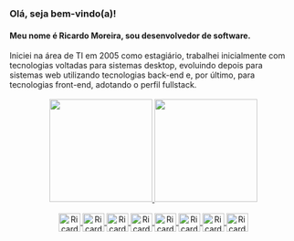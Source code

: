 ### Olá, seja bem-vindo(a)!

<h4>Meu nome é Ricardo Moreira, sou desenvolvedor de software.</h4> 

<div align="justifiy">
  Iniciei na área de TI em 2005 como estagiário, trabalhei inicialmente com tecnologias voltadas para sistemas desktop, evoluindo depois para sistemas web utilizando tecnologias back-end e, por último, para tecnologias front-end, adotando o perfil fullstack.
</div><br>

<div align="center">
  <a href="https://github.com/rgusto">
  <img height="180em" src="https://github-readme-stats.vercel.app/api?username=rgusto&show_icons=true&theme=discord_old_blurple&include_all_commits=true&count_private=true&locale=pt-br"/>
  <img height="180em" src="https://github-readme-stats.vercel.app/api/top-langs/?username=rgusto&layout=compact&langs_count=8&theme=discord_old_blurple&count_private=true&locale=pt-br"/>
</div>
  
<div align="center"><br>
  <img align="center" alt="Ricardo-Java" height="32" width="38" src="https://cdn.jsdelivr.net/gh/devicons/devicon/icons/java/java-plain.svg">
  <img align="center" alt="Ricardo-PHP" height="32" width="38" src="https://cdn.jsdelivr.net/gh/devicons/devicon/icons/php/php-plain.svg">
  <img align="center" alt="Ricardo-Kotlin" height="32" width="38" src="https://cdn.jsdelivr.net/gh/devicons/devicon/icons/kotlin/kotlin-original.svg" >
  <img align="center" alt="Ricardo-JS" height="32" width="38" src="https://cdn.jsdelivr.net/gh/devicons/devicon/icons/javascript/javascript-plain.svg">   
   <img align="center" alt="Ricardo-NodeJS" height="32" width="38" src="https://cdn.jsdelivr.net/gh/devicons/devicon/icons/nodejs/nodejs-plain.svg">
  <img align="center" alt="Ricardo-TS" height="32" width="38" src="https://cdn.jsdelivr.net/gh/devicons/devicon/icons/typescript/typescript-original.svg">
  <img align="center" alt="Ricardo-Angular" height="32" width="38" src="https://cdn.jsdelivr.net/gh/devicons/devicon/icons/angularjs/angularjs-original.svg">
  <img align="center" alt="Ricardo-React" height="32" width="38" src="https://cdn.jsdelivr.net/gh/devicons/devicon/icons/react/react-original-wordmark.svg" >
</div>
